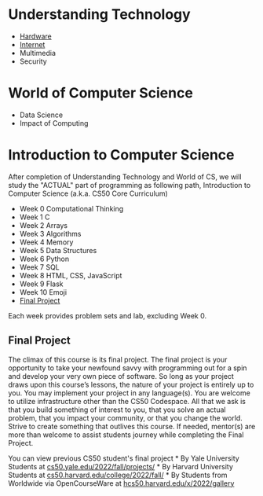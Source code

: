 # Understanding Technology

* [Hardware](understanding_technology/hardware/)
* [Internet](internet)
* Multimedia
* Security

# World of Computer Science
* Data Science
* Impact of Computing

<!--

* [Multimedia](multimedia)
* [Security](security)
* Reference Sheets
  * [Computers and Computing](https://ap.cs50.school/assets/pdfs/computers_and_computing.pdf)
  * [CPU and SoC](https://ap.cs50.school/assets/pdfs/cpu_and_soc.pdf)
  * [Cybersecurity](https://ap.cs50.school/assets/pdfs/cybersecurity.pdf)
  * [How Computers Work](https://ap.cs50.school/assets/pdfs/how_computers_work.pdf)
  * [Memory](https://ap.cs50.school/assets/pdfs/memory.pdf)
  * [Routers](https://ap.cs50.school/assets/pdfs/routers.pdf)
  * [Transistors and Logic](https://ap.cs50.school/assets/pdfs/transistors_and_logic.pdf)
  * [Trust Models](https://ap.cs50.school/assets/pdfs/trust_models.pdf)
  * [Virtual and Augmented Reality](https://ap.cs50.school/assets/pdfs/virtual_and_augmented_reality.pdf)



* [Data Science](data_science)
* [Impact of Computing](impact_of_computing)

-->
# Introduction to Computer Science
After completion of Understanding Technology and World of CS, we will study the "ACTUAL" part of programming as following path, Introduction to Computer Science (a.k.a. CS50 Core Curriculum)

* Week 0 Computational Thinking
* Week 1 C
* Week 2 Arrays
* Week 3 Algorithms
* Week 4 Memory
* Week 5 Data Structures
* Week 6 Python
* Week 7 SQL
* Week 8 HTML, CSS, JavaScript
* Week 9 Flask
* Week 10 Emoji
* [Final Project](#final-project)

Each week provides problem sets and lab, excluding Week 0.   

## Final Project
The climax of this course is its final project. The final project is your opportunity to take your newfound savvy with programming out for a spin and develop your very own piece of software. So long as your project draws upon this course’s lessons, the nature of your project is entirely up to you. You may implement your project in any language(s). You are welcome to utilize infrastructure other than the CS50 Codespace. All that we ask is that you build something of interest to you, that you solve an actual problem, that you impact your community, or that you change the world. Strive to create something that outlives this course. If needed, mentor(s) are more than welcome to assist students journey while completing the Final Project.

You can view previous CS50 student's final project
    * By Yale University Students at [cs50.yale.edu/2022/fall/projects/](https://cs50.yale.edu/2022/fall/projects/)
    * By Harvard University Students at [cs50.harvard.edu/college/2022/fall/](https://cs50.harvard.edu/college/2022/fall/)
    * By Students from Worldwide via OpenCourseWare at [hcs50.harvard.edu/x/2022/gallery](https://cs50.harvard.edu/x/2022/gallery/)

<!--
* [Chapter 0](0)
* [Chapter 1](1)
* [Chapter 2](2)
* [Chapter 3](3)
* [Chapter 4](4)
* [Chapter 5](5)
* [Chapter 6](6)
* [Chapter 7](7)
* [Chapter 8](8)
-->
